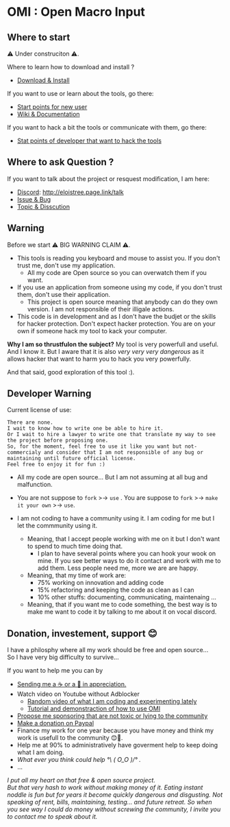 # OMI : Open Macro Input

## Where to start
 ⚠️ Under construciton ⚠️. 
 
 Where to learn how to download and install ?
- [Download & Install](https://github.com/EloiStree/OpenMacroInput/DownloadAndInstall.md)
 
If you want to use or learn about the tools, go there:  
- [Start points for new user](https://github.com/EloiStree/2020_02_09_OpenMacroInput/projects/2)
- [Wiki & Documentation](https://github.com/EloiStree/OpenMacroInput/wiki)

If you want to hack a bit the tools or communicate with them, go there:  
- [Stat points of developer that want to hack the tools](https://github.com/EloiStree/2020_02_09_OpenMacroInput/projects/3)

## Where to ask Question ?

If you want to talk about the project or resquest modification, I am here:  
- [Discord](http://eloistree.page.link/talk): http://eloistree.page.link/talk
- [Issue & Bug](https://github.com/EloiStree/OpenMacroInput/issues)
- [Topic & Disscution](https://github.com/EloiStree/OpenMacroInput/discussions)

## Warning

Before we start ⚠️ BIG WARNING CLAIM ⚠️. 
- This tools is reading you keyboard and mouse to assist you. If you don't trust me, don't use my application. 
  - All my code are Open source so you can overwatch them if you want.
- If you use an application from someone using my code, if you don't trust them, don't use their application.
  - This project is open source meaning that anybody can do they own version. I am not responsible of their illigale actions.
- This code is in development and as I don't have the budjet or the skills for hacker protection. Don't expect hacker protection. You are on your own if someone hack my tool to kack your computer. 

**Why I am so thrustfulon the subject?**
My tool is very powerfull and useful. And I know it. But I aware that it is also *very very very dangerous* as it allows hacker that want to harm you to hack you very powerfully.

And that said, good exploration of this tool :).


## Developer Warning

Current license of use:
```
There are none.
I wait to know how to write one be able to hire it.
Or I wait to hire a lawyer to write one that translate my way to see the project before proposing one.
So, for the moment, feel free to use it like you want but not-commercialy and consider that I am not responsible of any bug or maintaining until future official license.
Feel free to enjoy it for fun :)
```

- All my code are open source... But I am not assuming at all bug and malfunction.  
- You are not suppose to `fork` >-> `use` . You are suppose to `fork` >-> `make it your own` >-> `use`.  

- I am not coding to have a community using it. I am coding for me but I let the commmunity using it. 
  - Meaning, that I accept people working with me on it but I don't want to spend to much time doing that.
    -  I plan to have several points where you can hook your wook on mine. If you see better ways to do it contact and work with me to add them. Less people need me, more we are are happy.
  - Meaning, that my time of work are:
    - 75% working on innovation and adding code
    - 15% refactoring and keeping the code as clean as I can
    - 10% other stuffs: documenting, communicating, maintenaing ...
  - Meaning, that if you want me to code something, the best way is to make me want to code it by talking to me about it on vocal discord.


## Donation, investement, support 😊

I have a philosphy where all my work should be free and open source...   
So I have very big difficulty to survive...  

If you want to help me you can by
- [Sending me a ☕ or a  🍺 in appreciation.](https://ko-fi.com/E1E21QCY5)
- Watch video on Youtube without Adblocker
  - [Random video of what I am coding and experimenting lately](https://www.youtube.com/channel/UComxuwj8ulaREOdtNwwhI-w/videos)
  - [Tutorial and demonstraction of how to use OMI](https://www.youtube.com/channel/UCXPtuBU3hHPDal83FyEaeHg/videos) 
- [Propose me sponsoring that are not toxic or lying to the community](http://elositree.page.link/discord)
- [Make a donation on Paypal](https://www.paypal.me/eloistree)
- Finance my work for one year because you have money and think my work is usefull to the community 😊🍺.
- Help me at 90% to administratively have goverment help to keep doing what I am doing.
- _What ever you think could help °\ ( O_O  )/° ._
- ...

_I put all my heart on that free & open source project._   
_But that very hash to work without making money of it._
_Eating instant noddle is fun but for years it become quickly dangerous and disgusting._
_Not speaking of rent, bills, maintaining, testing... and future retreat._
_So when you see way I could do money without screwing the community, I invite you to contact me to speak about it._


   




